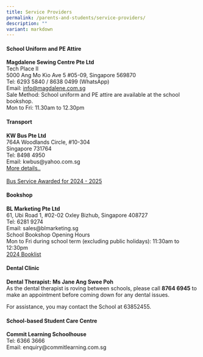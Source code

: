 ```yaml
---
title: Service Providers
permalink: /parents-and-students/service-providers/
description: ""
variant: markdown
---
```

<h4><strong>School Uniform and PE Attire</strong></h4>
<p><strong>Magdalene Sewing Centre Pte Ltd<br></strong>Tech Place II<br>5000 Ang Mo Kio Ave 5 #05-09, Singapore 569870<br>Tel: 6293 5840 / 8638 0499 (WhatsApp)<br>Email:&nbsp;<a href="mailto:info@magdalene.com.sg?subject=Request%20for%20information">info@magdalene.com.sg</a><br>Sale Method: School uniform and PE attire are available at the school bookshop.<br>Mon to Fri: 11.30am to 12.30pm</p>

<h4><strong>Transport</strong></h4>
<p><strong>KW Bus Pte Ltd<br></strong>764A Woodlands Circle, #10-304<br>Singapore 731764<br>Tel: 8498 4950<br>Email: kwbus@yahoo.com.sg<br>
	<a target="_blank" href="/files/Ops/school bus nte prices.pdf">More details..</a><br><br>
<a target="_blank" href="/files/Ops/school bus operator - awarded.pdf">Bus Service Awarded for 2024 - 2025</a></p>
<h4><strong>Bookshop</strong></h4>
<p><strong>BL Marketing Pte Ltd<br></strong>61, Ubi Road 1, #02-02 Oxley Bizhub, Singapore 408727<br>Tel: 6281 9274<br>Email: sales@blmarketing.sg<br>School Bookshop Opening Hours<br>Mon to Fri during school term (excluding public holidays): 11:30am to 12:30pm<br><a target="_blank" href="/files/Ops/2024_P1_P6_booklists.pdf">2024 Booklist</a></p>

<h4><strong>Dental Clinic</strong></h4>
<p><strong>Dental Therapist: Ms Jane Ang Swee Poh<br></strong>As the dental therapist is roving between schools, please call <strong>8764 6945</strong> to make an appointment before coming down for any dental issues. <br>
	
For assistance, you may contact the School at 63852455.</p>

<h4><strong>School-based Student Care Centre</strong></h4>
<p><strong>Commit Learning Schoolhouse<br></strong>Tel: 6366 3666<br>Email: enquiry@commitlearning.com.sg</p>